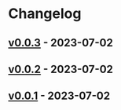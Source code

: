 # Changelog

## [v0.0.3](https://github.com/ryuichi1208/mackerel-plugin-dns-lookup/compare/v0.0.2...v0.0.3) - 2023-07-02

## [v0.0.2](https://github.com/ryuichi1208/mackerel-plugin-dns-lookup/compare/v0.0.1...v0.0.2) - 2023-07-02

## [v0.0.1](https://github.com/ryuichi1208/mackerel-plugin-dns-lookup/commits/v0.0.1) - 2023-07-02
